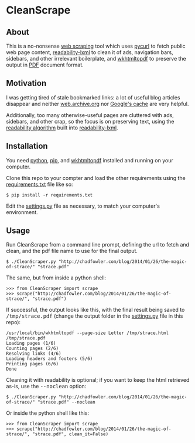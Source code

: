 # CleanScrape

## About

This is a no-nonsense [web scraping](https://en.wikipedia.org/wiki/Web_scraping) tool which uses [pycurl](https://pypi.python.org/pypi/pycurl/) to fetch public web page content, [readability-lxml](https://pypi.python.org/pypi/readability-lxml) to clean it of ads, navigation bars, sidebars, and other irrelevant boilerplate, and [wkhtmltopdf](http://wkhtmltopdf.org/) to preserve the output in [PDF](https://en.wikipedia.org/wiki/PDF) document format.

## Motivation

I was getting tired of stale bookmarked links: a lot of useful blog articles disappear and neither [web.archive.org](http://archive.org/web/) nor [Google's cache](http://websearch.about.com/od/focusongoogle/qt/google-cache.htm) are very helpful.

Additionally, too many otherwise-useful pages are cluttered with ads, sidebars, and other crap, so the focus is on preserving text, using the [readability algorithm](http://stackoverflow.com/a/4240037) built into [readability-lxml](https://pypi.python.org/pypi/readability-lxml).

## Installation

You need [python](http://python.org/), [pip](http://www.pip-installer.org/en/latest/installing.html), and [wkhtmltopdf](http://wkhtmltopdf.org/) installed and running on your computer.

Clone this repo to your compter and load the other requirements using the [requirements.txt](requirements.txt) file like so:

```
$ pip install -r requirements.txt
```

Edit the [settings.py](settings.py) file as necessary, to match your computer's environment.

## Usage

Run CleanScrape from a command line prompt, defining the url to fetch and clean, and the pdf file name to use for the final output.

```
$ ./CleanScraper.py "http://chadfowler.com/blog/2014/01/26/the-magic-of-strace/" "strace.pdf"
```

The same, but from inside a python shell:

```
>>> from CleanScraper import scrape
>>> scrape("http://chadfowler.com/blog/2014/01/26/the-magic-of-strace/", "strace.pdf")                                          
```

If successful, the output looks like this, with the final result being saved to <tt>/tmp/strace.pdf</tt> (change the output folder in the [settings.py](settings.py) file in this repo):

```
/usr/local/bin/wkhtmltopdf --page-size Letter /tmp/strace.html /tmp/strace.pdf
Loading pages (1/6)
Counting pages (2/6)                                               
Resolving links (4/6)                                                       
Loading headers and footers (5/6)                                           
Printing pages (6/6)
Done                                                                      
```

Cleaning it with readability is optional; if you want to keep the html retrieved as-is, use the <tt>--noclean</tt> option:

```
$ ./CleanScraper.py "http://chadfowler.com/blog/2014/01/26/the-magic-of-strace/" "strace.pdf" --noclean
```

Or inside the python shell like this:

```
>>> from CleanScraper import scrape
>>> scrape("http://chadfowler.com/blog/2014/01/26/the-magic-of-strace/", "strace.pdf", clean_it=False)                                          
```


